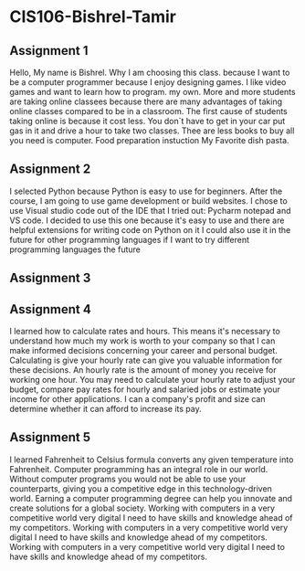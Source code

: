 # CIS106-Bishrel-Tamir

## Assignment 1

Hello, My name is Bishrel. Why I am choosing this class. because I want to be a computer programmer because I enjoy designing games. I like video games and want to learn how to program. my own. More and more students are taking online classees because there are many advantages of taking online classes compared to be in a classroom. The first cause of students taking online is because it cost less. You don`t have to get in your car put gas in it and drive a hour to take two classes. Thee are less books to buy all you need is computer.
Food preparation instuction My Favorite dish pasta.

## Assignment 2

I selected Python because Python is easy to use for beginners. After the course, I am going to use game development or build websites. I chose to use Visual studio code out of the IDE that I tried out: Pycharm notepad and VS code. I decided to use this one because it's easy to use and there are helpful extensions for writing code on Python on it I could also use it in the future for other programming languages if I want to try different programming languages the future

## Assignment 3



## Assignment 4

I learned how to calculate rates and hours. This means it's necessary to understand how much my work is worth to your company so that I can make informed decisions concerning your career and personal budget. Calculating is give your hourly rate can give you valuable information for these decisions. An hourly rate is the amount of money you receive for working one hour. You may need to calculate your hourly rate to adjust your budget, compare pay rates for hourly and salaried jobs or estimate your income for other applications. I can a company's profit and size can determine whether it can afford to increase its pay. 

## Assignment 5

I learned Fahrenheit to Celsius formula converts any given temperature into Fahrenheit. Computer programming has an integral role in our world. Without computer programs you would not be able to use your counterparts, giving you a competitive edge in this technology-driven world. Earning a computer programming degree can help you innovate and create solutions for a global society. Working with computers in a very competitive world very digital I need to have skills and knowledge ahead of my competitors. Working with computers in a very competitive world very digital I need to have skills and knowledge ahead of my competitors.
Working with computers in a very competitive world very digital I need to have skills and knowledge ahead of my competitors.
